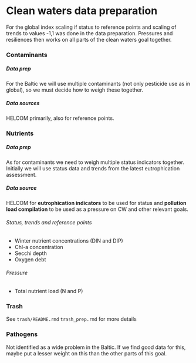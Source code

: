# Clean waters data preparation

For the global index scaling if status to reference points and scaling of trends to values -1,1 was done in the data preparation. Pressures and resiliences then works on all parts of the clean waters goal together.

### Contaminants

##### _Data prep_

For the Baltic we will use multiple contaminants (not only pesticide use as in global), so we must decide how to weigh these together.

##### _Data sources_

HELCOM primarily, also for reference points.

### Nutrients

##### _Data prep_

As for contaminants we need to weigh multiple status indicators together.
Initially we will use status data and trends from the latest eutrophication assessment.

##### _Data source_

HELCOM for **eutrophication indicators** to be used for status and **pollution load compilation** to be used as a pressure on CW and other relevant goals.
###### Status, trends and reference points
* Winter nutrient concentrations (DIN and DIP)
* Chl-a concentration
* Secchi depth
* Oxygen debt

###### Pressure
* Total nutrient load (N and P)

### Trash
See `trash/README.rmd` `trash_prep.rmd` for more details



### Pathogens

Not identified as a wide problem in the Baltic. If we find good data for this, maybe put a lesser weight on this than the other parts of this goal.
